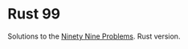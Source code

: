 # Rust 99

Solutions to the [Ninety Nine Problems](http://www.ic.unicamp.br/~meidanis/courses/mc336/2009s2/prolog/problemas/). Rust version.